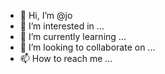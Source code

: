 - 👋 Hi, I’m @jo
- 👀 I’m interested in ...
- 🌱 I’m currently learning ...
- 💞️ I’m looking to collaborate on ...
- 📫 How to reach me ...

<!---
denjo/jo is a ✨ special ✨ repository because its `README.md` (this file) appears on your GitHub profile.
You can click the Preview link to take a look at your changes.
--->
